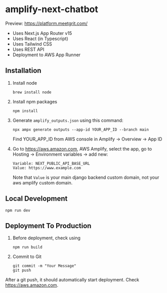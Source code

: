 # amplify-next-chatbot

Preview: https://platform.meetgrit.com/

- Uses Next.js App Router v15
- Uses React (in Typescript)
- Uses Tailwind CSS
- Uses REST API
- Deployment to AWS App Runner

## Installation
1. Install node
    ```
    brew install node
    ```
1. Install npm packages
    ```
    npm install
    ```
1. Generate `amplify_outputs.json` using this command:
    ```
    npx ampx generate outputs --app-id YOUR_APP_ID --branch main
    ```
    Find YOUR_APP_ID from AWS console in Amplify -> Overview -> App ID

1. Go to https://aws.amazon.com, AWS Amplify, select the app, go to Hosting -> Environment variables -> add new:
    ```
    Variable: NEXT_PUBLIC_API_BASE_URL
    Value: https://www.example.com
    ```
    Note that `Value` is your main django backend custom domain, not your aws amplify custom domain.

## Local Development

```
npm run dev
```

## Deployment To Production
1. Before deployment, check using
    ```
    npm run build
    ```
1. Commit to Git
    ```
    git commit -m "Your Message"
    git push
    ```

After a git push, it should automatically start deployment. Check https://aws.amazon.com.